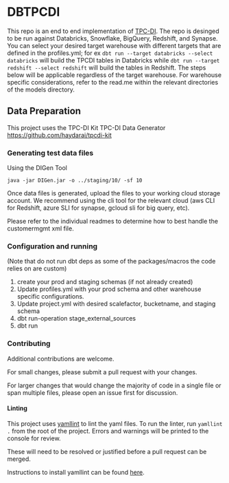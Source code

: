 # DBTPCDI

This repo is an end to end implementation of
[TPC-DI](https://www.tpc.org/tpcdi/default5.asp). The repo is desinged to
be run against Databricks, Snowflake, BigQuery, Redshift, and Synapse.
You can select your desired target warehouse with different targets that
are defined in the profiles.yml; for ex `dbt run --target databricks --select databricks`
will build the TPCDI tables in Databricks while `dbt run --target redshift --select redshift`
will build the tables in Redshift. The steps below will be applicable
regardless of the target warehouse. For warehouse specific considerations,
refer to the read.me within the relevant directories of the models
directory. 

## Data Preparation 
This project uses the TPC-DI Kit TPC-DI Data Generator https://github.com/haydarai/tpcdi-kit

### Generating test data files
Using the DIGen Tool

```shell
java -jar DIGen.jar -o ../staging/10/ -sf 10
```
Once data files is generated, upload the files to your working cloud
storage account. We recommend using the cli tool for the relevant cloud
(aws CLI for Redshift, azure SLI for synapse, gcloud sli for big query,
etc). 

Please refer to the individual readmes to determine how to best handle the
customermgmt xml file.


### Configuration and running

(Note that do not run dbt deps as some of the packages/macros the code relies on are custom)
1. create your prod and staging schemas (if not already created)
2. Update profiles.yml with your prod schema and other warehouse specific
configurations.
3. Update project.yml with desired scalefactor, bucketname, and staging schema
4. dbt run-operation stage_external_sources
5. dbt run

### Contributing

Additional contributions are welcome.

For small changes, please submit a pull request with your changes.

For larger changes that would change the majority of code in a single
file or span multiple files, please open an issue first for discussion.

#### Linting

This project uses [yamllint](https://yamllint.readthedocs.io/en/stable/)
to lint the yaml files. To run the linter, run `yamllint .` from the root
of the project. Errors and warnings will be printed to the console for review.

These will need to be resolved or justified before a pull request can be merged.

Instructions to install yamllint can be found [here](https://yamllint.readthedocs.io/en/stable/quickstart.html#installing-yamllint).

